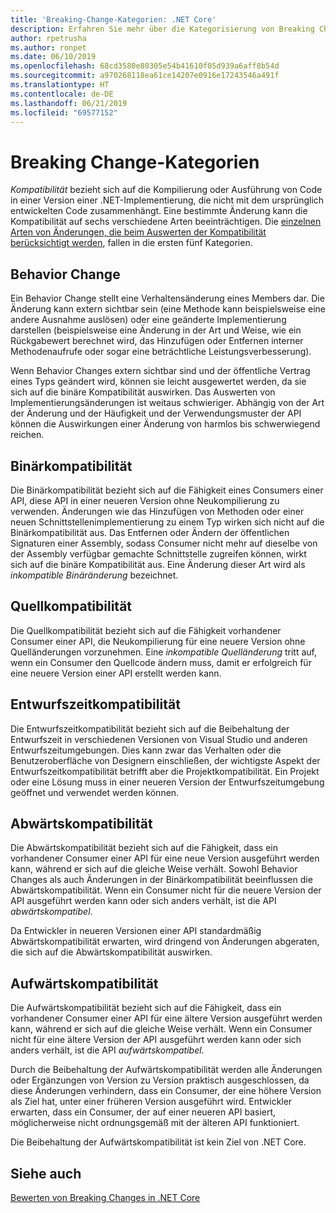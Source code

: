 ```yaml
---
title: 'Breaking-Change-Kategorien: .NET Core'
description: Erfahren Sie mehr über die Kategorisierung von Breaking Changes in .NET Core.
author: rpetrusha
ms.author: ronpet
ms.date: 06/10/2019
ms.openlocfilehash: 68cd3580e80305e54b41610f05d939a6aff8b54d
ms.sourcegitcommit: a970268118ea61ce14207e0916e17243546a491f
ms.translationtype: HT
ms.contentlocale: de-DE
ms.lasthandoff: 06/21/2019
ms.locfileid: "69577152"
---
```

# <a name="breaking-change-categories"></a>Breaking Change-Kategorien

*Kompatibilität* bezieht sich auf die Kompilierung oder Ausführung von Code in einer Version einer .NET-Implementierung, die nicht mit dem ursprünglich entwickelten Code zusammenhängt. Eine bestimmte Änderung kann die Kompatibilität auf sechs verschiedene Arten beeinträchtigen. Die [einzelnen Arten von Änderungen, die beim Auswerten der Kompatibilität berücksichtigt werden](index.md), fallen in die ersten fünf Kategorien. 

## <a name="behavioral-change"></a>Behavior Change

Ein Behavior Change stellt eine Verhaltensänderung eines Members dar. Die Änderung kann extern sichtbar sein (eine Methode kann beispielsweise eine andere Ausnahme auslösen) oder eine geänderte Implementierung darstellen (beispielsweise eine Änderung in der Art und Weise, wie ein Rückgabewert berechnet wird, das Hinzufügen oder Entfernen interner Methodenaufrufe oder sogar eine beträchtliche Leistungsverbesserung).

Wenn Behavior Changes extern sichtbar sind und der öffentliche Vertrag eines Typs geändert wird, können sie leicht ausgewertet werden, da sie sich auf die binäre Kompatibilität auswirken. Das Auswerten von Implementierungsänderungen ist weitaus schwieriger. Abhängig von der Art der Änderung und der Häufigkeit und der Verwendungsmuster der API können die Auswirkungen einer Änderung von harmlos bis schwerwiegend reichen.  

## <a name="binary-compatibility"></a>Binärkompatibilität

Die Binärkompatibilität bezieht sich auf die Fähigkeit eines Consumers einer API, diese API in einer neueren Version ohne Neukompilierung zu verwenden. Änderungen wie das Hinzufügen von Methoden oder einer neuen Schnittstellenimplementierung zu einem Typ wirken sich nicht auf die Binärkompatibilität aus. Das Entfernen oder Ändern der öffentlichen Signaturen einer Assembly, sodass Consumer nicht mehr auf dieselbe von der Assembly verfügbar gemachte Schnittstelle zugreifen können, wirkt sich auf die binäre Kompatibilität aus. Eine Änderung dieser Art wird als *inkompatible Binäränderung* bezeichnet.

## <a name="source-compatibility"></a>Quellkompatibilität

 Die Quellkompatibilität bezieht sich auf die Fähigkeit vorhandener Consumer einer API, die Neukompilierung für eine neuere Version ohne Quelländerungen vorzunehmen. Eine *inkompatible Quelländerung* tritt auf, wenn ein Consumer den Quellcode ändern muss, damit er erfolgreich für eine neuere Version einer API erstellt werden kann.

## <a name="design-time-compatibility"></a>Entwurfszeitkompatibilität

Die Entwurfszeitkompatibilität bezieht sich auf die Beibehaltung der Entwurfszeit in verschiedenen Versionen von Visual Studio und anderen Entwurfszeitumgebungen. Dies kann zwar das Verhalten oder die Benutzeroberfläche von Designern einschließen, der wichtigste Aspekt der Entwurfszeitkompatibilität betrifft aber die Projektkompatibilität. Ein Projekt oder eine Lösung muss in einer neueren Version der Entwurfszeitumgebung geöffnet und verwendet werden können.

## <a name="backwards-compatibility"></a>Abwärtskompatibilität

Die Abwärtskompatibilität bezieht sich auf die Fähigkeit, dass ein vorhandener Consumer einer API für eine neue Version ausgeführt werden kann, während er sich auf die gleiche Weise verhält. Sowohl Behavior Changes als auch Änderungen in der Binärkompatibilität beeinflussen die Abwärtskompatibilität. Wenn ein Consumer nicht für die neuere Version der API ausgeführt werden kann oder sich anders verhält, ist die API *abwärtskompatibel*.

Da Entwickler in neueren Versionen einer API standardmäßig Abwärtskompatibilität erwarten, wird dringend von Änderungen abgeraten, die sich auf die Abwärtskompatibilität auswirken.

## <a name="forward-compatibility"></a>Aufwärtskompatibilität

Die Aufwärtskompatibilität bezieht sich auf die Fähigkeit, dass ein vorhandener Consumer einer API für eine ältere Version ausgeführt werden kann, während er sich auf die gleiche Weise verhält. Wenn ein Consumer nicht für eine ältere Version der API ausgeführt werden kann oder sich anders verhält, ist die API *aufwärtskompatibel*. 

Durch die Beibehaltung der Aufwärtskompatibilität werden alle Änderungen oder Ergänzungen von Version zu Version praktisch ausgeschlossen, da diese Änderungen verhindern, dass ein Consumer, der eine höhere Version als Ziel hat, unter einer früheren Version ausgeführt wird. Entwickler erwarten, dass ein Consumer, der auf einer neueren API basiert, möglicherweise nicht ordnungsgemäß mit der älteren API funktioniert. 

Die Beibehaltung der Aufwärtskompatibilität ist kein Ziel von .NET Core.

## <a name="see-also"></a>Siehe auch

[Bewerten von Breaking Changes in .NET Core](index.md)
